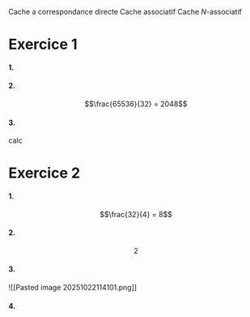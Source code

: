Cache  a correspondance directe
Cache associatif
Cache $N$-associatif
# Exercice 1
#### 1.
#### 2.
$$\frac{65536}{32} = 2048$$
#### 3.
calc

# Exercice 2
#### 1.
$$\frac{32}{4} = 8$$
#### 2.
$$2$$
#### 3.
![[Pasted image 20251022114101.png]]

#### 4.
